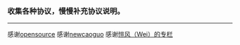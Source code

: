 ### 收集各种协议，慢慢补充协议说明。

-----------------------

感谢[opensource](https://opensource.org)
感谢[newcaoguo](https://www.cnblogs.com/newcaoguo/)
感谢[愷风（Wei）的专栏](https://blog.csdn.net/flowingflying)